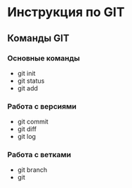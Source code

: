 # Инструкция по GIT

## Команды GIT

### Основные команды

* git init
* git status
* git add

### Работа с версиями

* git commit
* git diff
* git log

### Работа с ветками

* git branch
* git 